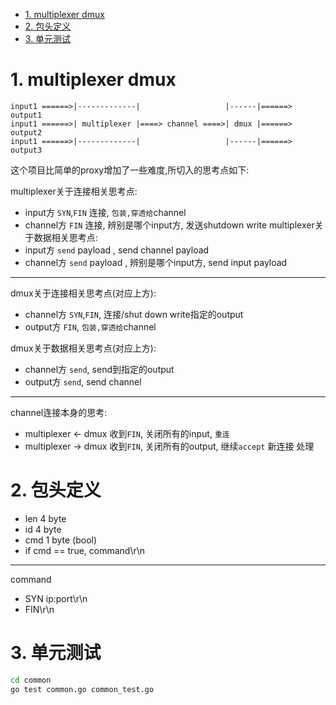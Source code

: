 <!-- TOC -->

- [1. multiplexer dmux](#1-multiplexer-dmux)
- [2. 包头定义](#2-包头定义)
- [3. 单元测试](#3-单元测试)

<!-- /TOC -->


<a id="markdown-1-multiplexer-dmux" name="1-multiplexer-dmux"></a>
# 1. multiplexer dmux

```
input1 ======>|-------------|                   |------|======> output1
input1 ======>| multiplexer |====> channel ====>| dmux |======> output2
input1 ======>|-------------|                   |------|======> output3
```

这个项目比简单的proxy增加了一些难度,所切入的思考点如下:


multiplexer关于连接相关思考点:
* input方 `SYN`,`FIN` 连接, `包装,穿透给`channel
* channel方 `FIN` 连接, 辨别是哪个input方, 发送shutdown write
multiplexer关于数据相关思考点:
* input方 `send` payload , send channel payload 
* channel方 `send` payload , 辨别是哪个input方, send input payload

---

dmux关于连接相关思考点(对应上方):
* channel方 `SYN`,`FIN`, 连接/shut down write指定的output
* output方 `FIN`, `包装,穿透给`channel

dmux关于数据相关思考点(对应上方):
* channel方 `send`, send到指定的output
* output方 `send`, send channel

---

channel连接本身的思考:
* multiplexer <- dmux 收到`FIN`, 关闭所有的input, `重连`
* multiplexer -> dmux 收到`FIN`, 关闭所有的output,  继续`accept` 新连接 处理




<a id="markdown-2-包头定义" name="2-包头定义"></a>
# 2. 包头定义

* len 4 byte
* id 4 byte
* cmd 1 byte (bool)
* if cmd == true, command\r\n

---
command
* SYN ip:port\r\n
* FIN\r\n


<a id="markdown-3-单元测试" name="3-单元测试"></a>
# 3. 单元测试

```bash
cd common
go test common.go common_test.go
```
